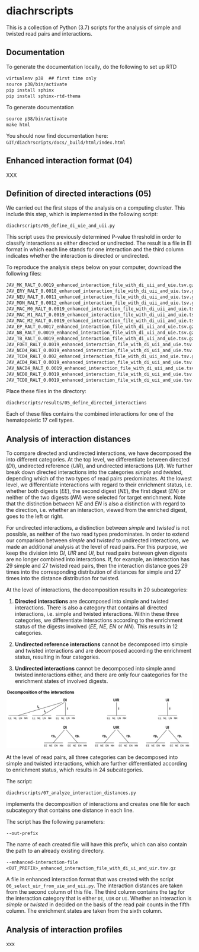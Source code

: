 # diachrscripts

This is a collection of Python (3.7) scripts for the analysis of simple and twisted read pairs and interactions.

## Documentation
To generate the documentation locally, do the following to set up RTD
```
virtualenv p38  ## first time only
source p38/bin/activate
pip install sphinx
pip install sphinx-rtd-thema
```

To generate documentation
```
source p38/bin/activate
make html
```

You should now find documentation here: ``GIT/diachrscripts/docs/_build/html/index.html``

## Enhanced interaction format (04)

XXX

## Definition of directed interactions (05)

We carried out the first steps of the analysis on a computing cluster.
This include this step, which is implemented in the following script:
```
diachrscripts/05_define_di_uie_and_uii.py
```
This script uses the previously determined P-value threshold
in order to classify interactions as either directed or undirected.
The result is a file in EI format in which each line stands for one interaction
and the third column indicates whether the interaction is directed or undirected.

To reproduce the analysis steps below on your computer,
download the following files:
```
JAV_MK_RALT_0.0019_enhanced_interaction_file_with_di_uii_and_uie.tsv.gz
JAV_ERY_RALT_0.0018_enhanced_interaction_file_with_di_uii_and_uie.tsv.gz
JAV_NEU_RALT_0.0011_enhanced_interaction_file_with_di_uii_and_uie.tsv.gz
JAV_MON_RALT_0.0012_enhanced_interaction_file_with_di_uii_and_uie.tsv.gz
JAV_MAC_M0_RALT_0.0019_enhanced_interaction_file_with_di_uii_and_uie.tsv.gz
JAV_MAC_M1_RALT_0.0019_enhanced_interaction_file_with_di_uii_and_uie.tsv.gz
JAV_MAC_M2_RALT_0.0019_enhanced_interaction_file_with_di_uii_and_uie.tsv.gz
JAV_EP_RALT_0.0017_enhanced_interaction_file_with_di_uii_and_uie.tsv.gz
JAV_NB_RALT_0.0019_enhanced_interaction_file_with_di_uii_and_uie.tsv.gz
JAV_TB_RALT_0.0019_enhanced_interaction_file_with_di_uii_and_uie.tsv.gz
JAV_FOET_RALT_0.0019_enhanced_interaction_file_with_di_uii_and_uie.tsv.gz
JAV_NCD4_RALT_0.0019_enhanced_interaction_file_with_di_uii_and_uie.tsv.gz
JAV_TCD4_RALT_0.002_enhanced_interaction_file_with_di_uii_and_uie.tsv.gz
JAV_ACD4_RALT_0.0019_enhanced_interaction_file_with_di_uii_and_uie.tsv.gz
JAV_NACD4_RALT_0.0019_enhanced_interaction_file_with_di_uii_and_uie.tsv.gz
JAV_NCD8_RALT_0.0019_enhanced_interaction_file_with_di_uii_and_uie.tsv.gz
JAV_TCD8_RALT_0.0019_enhanced_interaction_file_with_di_uii_and_uie.tsv.gz
```

Place these files in the directory:
```
diachrscripts/results/05_define_directed_interactions
```

Each of these files contains the combined interactions for one of the hematopoietic 17 cell types.


## Analysis of interaction distances

To compare directed and undirected interactions, we have decomposed the into different categories.
At the top level, we differentiate between directed (*DI*), undirected reference (*UIR*), and undirected interactions (*UI*).
We further break down directed interactions into the categories *simple* and *twisted*,
depending which of the two types of read pairs predominates.
At the lowest level, we differentiate interactions with regard to their enrichment status,
i.e. whether both digests (*EE*), the second digest (*NE*), the first digest (*EN*)
or neither of the two digests (*NN*) were selected for target enrichment.
Note that the distinction between *NE* and *EN* is also a distinction with regard to the direction,
i.e. whether an interaction, viewed from the enriched digest, goes to the left or right.

For undirected interactions, a distinction between *simple* and *twisted* is not possible,
as neither of the two read types predominates.
In order to extend our comparison between *simple* and *twisted* to undirected interactions,
we made an additional analysis at the level of read pairs.
For this purpose, we keep the division into *DI*, *UIR* and *UI*,
but read pairs between given digests are no longer combined into interactions.
If, for example, an interaction has 29 simple and 27 twisted read pairs,
then the interaction distance goes 29 times into the corresponding distribution of distances for simple
and 27 times into the distance distribution for twisted.

At the level of interactions, the decomposition results in 20 subcategories:

1. **Directed interactions** are decomposed into simple and twisted interactions.
There is also a category that contains all directed interactions,
i.e. simple and twisted interactions.
Within these three categories, we differentiate interactions according to the enrichment
status of the digests involved (*EE*, *NE*, *EN* or *NN*). This results in 12 categories.

2. **Undirected reference interactions** cannot be decomposed into simple and twisted interactions
and are decomposed according the enrichment status, resulting in four categories.

3. **Undirected interactions** cannot be decomposed into simple annd twisted innteractions either,
and there are only four caategories for the enrichment states of involved digests.

![Decompose interactions](doc/07_analyze_interaction_distances/interaction_decomposition.png)

At the level of read pairs, all three categories can be decomposed into simple and twisted
interactions, which are further differentiated according to enrichment status,
which results in 24 subcategories.

The script:
```
diachrscripts/07_analyze_interaction_distances.py
```
implements the decomposition of interactions and creates one file for each subcategory
that contains one distance in each line.
 
The script has the following parameters:
```
--out-prefix
```
The name of each created file will have this prefix,
which can also contain the path to an already existing directory.
```
--enhanced-interaction-file <OUT_PREFIX>_enhanced_interaction_file_with_di_ui_and_uir.tsv.gz
```
A file in enhanced interaction format that was created with the script `06_select_uir_from_uie_and_uii.py`.
The interaction distances are taken from the second column of this file.
The third column contains the tag for the interaction category that
is either `DI`, `UIR` or `UI`.
Whether an interaction is *simple* or *twisted* in decided on the basis of the read
pair counts in the fifth column.
The enrichment states are taken from the sixth column.

## Analysis of interaction profiles

xxx
